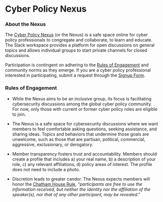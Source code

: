 # Cyber Policy Nexus

### About the Nexus
The [Cyber Policy Nexus](https://cyberpolicynexus.org/) (or the Nexus) is a safe space online for cyber policy professionals to congregate and collaborate, to learn and educate. The Slack workspace provides a platform for open discussions on general topics and allows individual groups to start private channels for closed discussions.

Participation is contingent on adhering to the [Rules of Engagement](https://cyberpolicynexus.org/#rules) and community norms as they emerge. If you are a cyber policy professional interested in participating, submit a request through the [Signup Form](https://cyberpolicynexus.org/#signup).

### Rules of Engagement
 * While the Nexus aims to be an inclusive group, its focus is facilitating cybersecurity discussions among the global cyber policy community. For now, only those with current or former cyber policy roles are eligible to join.

 * The Nexus is a safe space for cybersecurity discussions where we want members to feel comfortable asking questions, seeking assistance, and sharing ideas. Topics and behaviors that undermine those goals are unwelcome, such as those that are partisan, political, commercial, aggressive, exclusionary, or derogatory.

 * Member transparency fosters trust and accountability. Members should create a profile that includes a) your real name, b) a description of your role, c) any relevant affiliations, d) policy areas of interest. The profile does not need to include a photo.

 * Discretion leads to greater candor. The Nexus expects members will honor the [Chatham House Rule](https://www.chathamhouse.org/chatham-house-rule), *“participants are free to use the information received, but neither the identity nor the affiliation of the speaker(s), nor that of any other participant, may be revealed*.”
